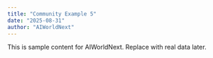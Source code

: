 ```yaml
---
title: "Community Example 5"
date: "2025-08-31"
author: "AIWorldNext"
---
```

This is sample content for AIWorldNext. Replace with real data later.
